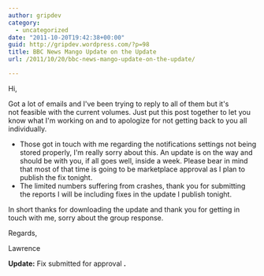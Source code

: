 ```yaml
---
author: gripdev
category:
  - uncategorized
date: "2011-10-20T19:42:38+00:00"
guid: http://gripdev.wordpress.com/?p=98
title: BBC News Mango Update on the Update
url: /2011/10/20/bbc-news-mango-update-on-the-update/

---
```

Hi,

Got a lot of emails and I've been trying to reply to all of them but it's not feasible with the current volumes. Just put this post together to let you know what I'm working on and to apologize for not getting back to you all individually.

- Those got in touch with me regarding the notifications settings not being stored properly, I'm really sorry about this. An update is on the way and should be with you, if all goes well, inside a week. Please bear in mind that most of that time is going to be marketplace approval as I plan to publish the fix tonight.
- The limited numbers suffering from crashes, thank you for submitting the reports I will be including fixes in the update I publish tonight.

In short thanks for downloading the update and thank you for getting in touch with me, sorry about the group response.

Regards,

Lawrence

**Update:** Fix submitted for approval **.**
